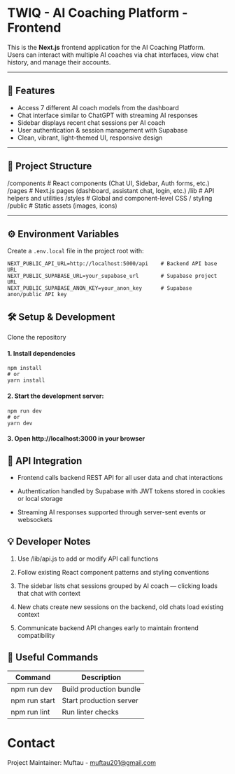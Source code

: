 # TWIQ - AI Coaching Platform - Frontend

This is the **Next.js** frontend application for the AI Coaching Platform.  
Users can interact with multiple AI coaches via chat interfaces, view chat history, and manage their accounts.

---

## 🚀 Features

- Access 7 different AI coach models from the dashboard  
- Chat interface similar to ChatGPT with streaming AI responses  
- Sidebar displays recent chat sessions per AI coach  
- User authentication & session management with Supabase  
- Clean, vibrant, light-themed UI, responsive design  

---

## 📁 Project Structure

/components # React components (Chat UI, Sidebar, Auth forms, etc.)
/pages # Next.js pages (dashboard, assistant chat, login, etc.)
/lib # API helpers and utilities
/styles # Global and component-level CSS / styling
/public # Static assets (images, icons)


---

## ⚙️ Environment Variables

Create a `.env.local` file in the project root with:

```env
NEXT_PUBLIC_API_URL=http://localhost:5000/api    # Backend API base URL
NEXT_PUBLIC_SUPABASE_URL=your_supabase_url       # Supabase project URL
NEXT_PUBLIC_SUPABASE_ANON_KEY=your_anon_key      # Supabase anon/public API key
```
## 🛠 Setup & Development
Clone the repository

#### 1. Install dependencies
```
npm install
# or
yarn install
```
#### 2. Start the development server:
```
npm run dev
# or
yarn dev
```

#### 3. Open http://localhost:3000 in your browser

## 📡 API Integration
- Frontend calls backend REST API for all user data and chat interactions

- Authentication handled by Supabase with JWT tokens stored in cookies or local storage

- Streaming AI responses supported through server-sent events or websockets

## 💡 Developer Notes
 1. Use /lib/api.js to add or modify API call functions

 2. Follow existing React component patterns and styling conventions

 3. The sidebar lists chat sessions grouped by AI coach — clicking loads that chat with context

 4. New chats create new sessions on the backend, old chats load existing context

 5. Communicate backend API changes early to maintain frontend compatibility

## 📖 Useful Commands

| Command | Description |
| --------------- | --------------- | 
| npm run dev    | Build production bundle    |
| npm run start    | Start production server    | 
| npm run lint    | Run linter checks    | 



# Contact
Project Maintainer: Muftau - muftau201@gmail.com

